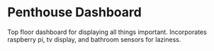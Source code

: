 # Penthouse Dashboard
Top floor dashboard for displaying all things important. Incorporates raspberry pi, tv display, and bathroom sensors for laziness.
